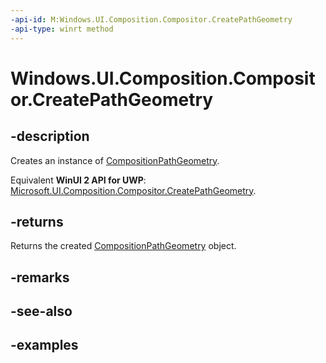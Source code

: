 ```yaml
---
-api-id: M:Windows.UI.Composition.Compositor.CreatePathGeometry
-api-type: winrt method
---
```


<!-- Method syntax.
public CompositionPathGeometry Compositor.CreatePathGeometry()
-->

# Windows.UI.Composition.Compositor.CreatePathGeometry

## -description

Creates an instance of [CompositionPathGeometry](compositionpathgeometry.md).

Equivalent **WinUI 2 API for UWP**: [Microsoft.UI.Composition.Compositor.CreatePathGeometry](/windows/winui/api/microsoft.ui.composition.compositor.createpathgeometry).

## -returns

Returns the created [CompositionPathGeometry](compositionpathgeometry.md) object.

## -remarks

## -see-also

## -examples


